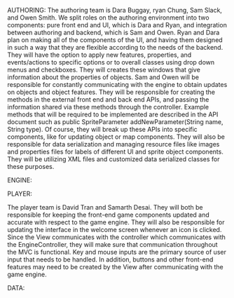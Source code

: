 AUTHORING:
The authoring team is Dara Buggay, ryan Chung, Sam Slack, and Owen Smith. We split roles on the authoring environment into two components: pure front end and UI, which is Dara and Ryan, and integration between authoring and backend, which is Sam and Owen. 
Ryan and Dara plan on making all of the components of the UI, and having them designed in such a way that they are flexible according to the needs of the backend. They will have the option to apply new features, properties, and events/actions to specific options or to overall classes using drop down menus and checkboxes. They will creates these windows that give information about the properties of objects. 
Sam and Owen will be responsible for constantly communicating with the engine to obtain updates on objects and object features. They will be responsible for creating the methods in the external front end and back end APIs, and passing the information shared via these methods through the controller. Example methods that will be required to be implemented are described in the API document such as  public SpriteParameter addNewParameter(String name, String type). Of course, they will break up these APIs into specific components, like for updating object or map components. They will also be responsible for data serialization and managing resource files like images and properties files for labels of different UI and sprite object components. They will be utilizing XML files and customized data serialized classes for these purposes.  

ENGINE:

PLAYER:

The player team is David Tran and Samarth Desai. They will both be responsible for keeping the front-end game components updated and accurate with respect to the game engine. They will also be responsible for updating the interface in the welcome screen whenever an icon is clicked. Since the View communicates with the controller which communicates with the EngineController, they will make sure that communication throughout the MVC is functional. Key and mouse inputs are the primary source of user input that needs to be handled. In addition, buttons and other front-end features may need to be created by the View after communicating with the game engine.

DATA:


